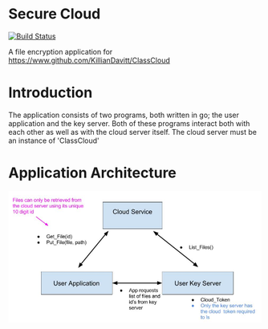 # Secure Cloud
[![Build Status](https://travis-ci.org/KillianDavitt/SecureCloud.svg?branch=master)](https://travis-ci.org/KillianDavitt/SecureCloud)

A file encryption application for https://www.github.com/KillianDavitt/ClassCloud

# Introduction
The application consists of two programs, both written in go; the user application and the key server.
Both of these programs interact both with each other as well as with the cloud server itself.
The cloud server must be an instance of 'ClassCloud'

# Application Architecture

![architecture diagram](https://raw.githubusercontent.com/KillianDavitt/SecureCloud/master/doc/architecture.jpg)

